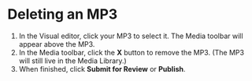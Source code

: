 # Deleting an MP3

1. In the Visual editor, click your MP3 to select it. The Media toolbar will appear above the MP3.
2. In the Media toolbar, click the **X** button to remove the MP3. \(The MP3 will still live in the Media Library.\) 
3. When finished, click **Submit for Review** or **Publish**. 

